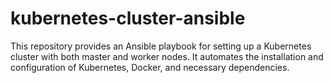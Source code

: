 # kubernetes-cluster-ansible
This repository provides an Ansible playbook for setting up a Kubernetes cluster with both master and worker nodes. It automates the installation and configuration of Kubernetes, Docker, and necessary dependencies.
